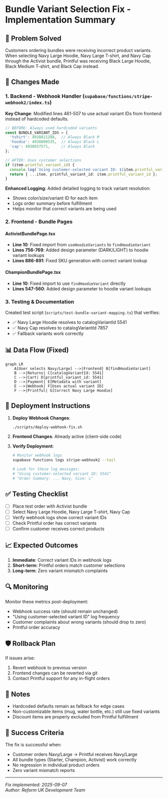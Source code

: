 # Bundle Variant Selection Fix - Implementation Summary

## 🎯 Problem Solved
Customers ordering bundles were receiving incorrect product variants. When selecting Navy Large Hoodie, Navy Large T-shirt, and Navy Cap through the Activist bundle, Printful was receiving Black Large Hoodie, Black Medium T-shirt, and Black Cap instead.

## 🔧 Changes Made

### 1. Backend - Webhook Handler (`supabase/functions/stripe-webhook2/index.ts`)

**Key Change**: Modified lines 461-507 to use actual variant IDs from frontend instead of hardcoded defaults.

```typescript
// BEFORE: Always used hardcoded variants
const BUNDLE_VARIANT_IDS = {
  'tshirt': 4938821288,  // Always Black M
  'hoodie': 4938800535,  // Always Black L
  'cap': 4938937571,     // Always Black
};

// AFTER: Uses customer selections
if (item.printful_variant_id) {
  console.log(`Using customer-selected variant ID: ${item.printful_variant_id}`);
  return { ...item, printful_variant_id: item.printful_variant_id };
}
```

**Enhanced Logging**: Added detailed logging to track variant resolution:
- Shows color/size/variant ID for each item
- Logs order summary before fulfillment
- Helps monitor that correct variants are being used

### 2. Frontend - Bundle Pages

#### ActivistBundlePage.tsx
- **Line 10**: Fixed import from `useHoodieVariants` to `findHoodieVariant`
- **Lines 756-769**: Added design parameter (DARK/LIGHT) to hoodie variant lookups
- **Lines 886-891**: Fixed SKU generation with correct variant lookup

#### ChampionBundlePage.tsx  
- **Line 10**: Fixed import to use `findHoodieVariant` directly
- **Lines 547-560**: Added design parameter to hoodie variant lookups

### 3. Testing & Documentation

Created test script (`scripts/test-bundle-variant-mapping.ts`) that verifies:
- ✅ Navy Large Hoodie resolves to catalogVariantId 5541
- ✅ Navy Cap resolves to catalogVariantId 7857
- ✅ Fallback variants work correctly

## 📊 Data Flow (Fixed)

```mermaid
graph LR
    A[User selects Navy/Large] -->|Frontend| B[findHoodieVariant]
    B -->|Returns| C[catalogVariantId: 5541]
    C -->|Cart| D[printful_variant_id: 5541]
    D -->|Payment| E[Metadata with variant]
    E -->|Webhook| F[Uses actual variant ID]
    F -->|Printful| G[Correct Navy Large Hoodie]
```

## 🚀 Deployment Instructions

1. **Deploy Webhook Changes**:
   ```bash
   ./scripts/deploy-webhook-fix.sh
   ```

2. **Frontend Changes**: Already active (client-side code)

3. **Verify Deployment**:
   ```bash
   # Monitor webhook logs
   supabase functions logs stripe-webhook2 --tail
   
   # Look for these log messages:
   # "Using customer-selected variant ID: 5541"
   # "Order Summary: ... Navy, Size: L"
   ```

## ✅ Testing Checklist

- [ ] Place test order with Activist bundle
- [ ] Select Navy Large Hoodie, Navy Large T-shirt, Navy Cap
- [ ] Verify webhook logs show correct variant IDs
- [ ] Check Printful order has correct variants
- [ ] Confirm customer receives correct products

## 📈 Expected Outcomes

1. **Immediate**: Correct variant IDs in webhook logs
2. **Short-term**: Printful orders match customer selections
3. **Long-term**: Zero variant mismatch complaints

## 🔍 Monitoring

Monitor these metrics post-deployment:
- Webhook success rate (should remain unchanged)
- "Using customer-selected variant ID" log frequency
- Customer complaints about wrong variants (should drop to zero)
- Printful order accuracy

## 🛡️ Rollback Plan

If issues arise:
1. Revert webhook to previous version
2. Frontend changes can be reverted via git
3. Contact Printful support for any in-flight orders

## 📝 Notes

- Hardcoded defaults remain as fallback for edge cases
- Non-customizable items (mug, water bottle, etc.) still use fixed variants
- Discount items are properly excluded from Printful fulfillment

## 🎉 Success Criteria

The fix is successful when:
- Customer orders Navy/Large → Printful receives Navy/Large
- All bundle types (Starter, Champion, Activist) work correctly
- No regression in individual product orders
- Zero variant mismatch reports

---
*Fix implemented: 2025-09-07*  
*Author: Reform UK Development Team*